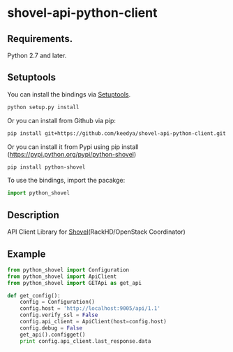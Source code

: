 # shovel-api-python-client

## Requirements.
Python 2.7 and later.

## Setuptools
You can install the bindings via [Setuptools](http://pypi.python.org/pypi/setuptools).

```sh
python setup.py install
```

Or you can install from Github via pip:

```sh
pip install git+https://github.com/keedya/shovel-api-python-client.git
```
Or you can install it from Pypi using pip install (https://pypi.python.org/pypi/python-shovel)

```sh
pip install python-shovel
```

To use the bindings, import the pacakge:

```python
import python_shovel
```

## Description

API Client Library for [Shovel](https://github.com/keedya/Shovel)(RackHD/OpenStack Coordinator)

## Example

```python
from python_shovel import Configuration
from python_shovel import ApiClient
from python_shovel import GETApi as get_api

def get_config():
    config = Configuration()
    config.host = 'http://localhost:9005/api/1.1'
    config.verify_ssl = False
    config.api_client = ApiClient(host=config.host)
    config.debug = False
    get_api().configget()
    print config.api_client.last_response.data
```


